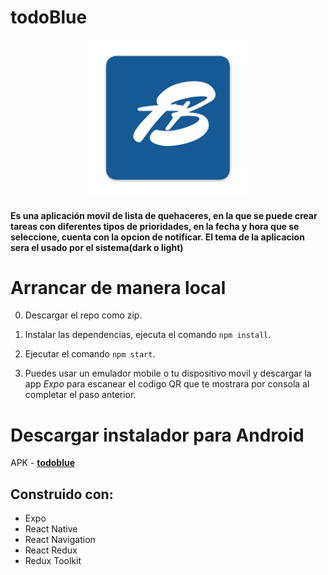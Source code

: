 # todoBlue

<p align="center">
  <img height="250" src="./assets/icon.png" />
</p>

#### Es una aplicación movil de lista de quehaceres, en la que se puede crear tareas con diferentes tipos de prioridades, en la fecha y hora que se seleccione, cuenta con la opcion de notificar. El tema de la aplicacion sera el usado por el sistema(dark o light)

# Arrancar de manera local

0. Descargar el repo como zip.

1. Instalar las dependencias, ejecuta el comando `npm install`.

2. Ejecutar el comando `npm start`.

3. Puedes usar un emulador mobile o tu dispositivo movil y descargar la app *Expo* para escanear el codigo QR que te mostrara por consola al completar el paso anterior.


# Descargar instalador para Android

APK - **<a href="https://expo.dev/accounts/mrbluegru/projects/todoBlue/builds/9e32f51c-ca61-4dbf-ab4f-4dd9f3316551" target="_blank" rel="noreferrer">todoblue</a>**


## Construido con:

- Expo
- React Native
- React Navigation
- React Redux
- Redux Toolkit

